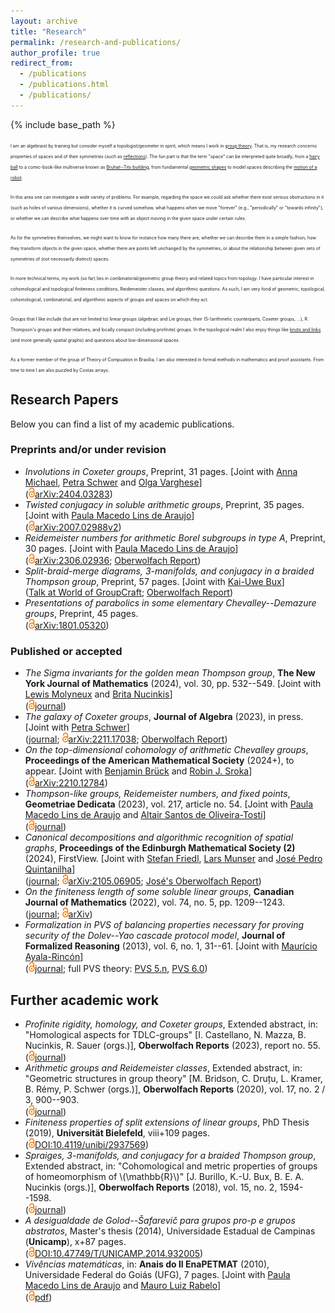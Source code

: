 ```yaml
---
layout: archive
title: "Research"
permalink: /research-and-publications/
author_profile: true
redirect_from:
  - /publications
  - /publications.html
  - /publications/
---
```

{% include base_path %}

<span style="font-size:0.5em;">I am an algebraist by training but consider myself a topologist/geometer in spirit, which means I work in [group theory](https://link.springer.com/book/10.1007/978-1-4757-4034-9#about-this-book). That is, my research concerns properties of spaces and of their symmetries (such as [reflections](https://www.mathsisfun.com/geometry/symmetry-reflection.html)). The fun part is that the term "space" can be interpreted quite broadly, from a [hairy ball](https://www.jstor.org/stable/2320587?origin=crossref&seq=2#metadata_info_tab_contents) to a comic-book-like multiverse known as [Bruhat--Tits building](https://hal.science/file/index/docid/94363/filename/_04a5_Euclidean_buildings_Grenoble_.pdf), from fundamental [geometric shapes](https://mathworld.wolfram.com/PlatonicSolid.html) to model spaces describing the [motion of a robot](https://www.ensta-bretagne.fr/jaulin/paper_cameleon.pdf).</span>

<span style="font-size:0.5em;">In this area one can investigate a wide variety of problems. For example, regarding the space we could ask whether there exist serious obstructions in it (such as holes of various dimensions), whether it is curved somehow, what happens when we move "forever" (e.g., "periodically" or "towards infinity"), or whether we can describe what happens over time with an object moving in the given space under certain rules.</span>

<span style="font-size:0.5em;">As for the symmetries themselves, we might want to know for instance how many there are, whether we can describe them in a simple fashion, how they transform objects in the given space, whether there are points left unchanged by the symmetries, or about the relationship between given sets of symmetries of (not necessarily distinct) spaces.</span>

<span style="font-size:0.5em;">In more technical terms, my work (so far) lies in combinatorial/geometric group theory and related topics from topology. I have particular interest in cohomological and topological finiteness conditions, Reidemeister classes, and algorithmic questions. As such, I am very fond of geometric, topological, cohomological, combinatorial, and algorithmic aspects of groups and spaces on which they act.</span>

<span style="font-size:0.5em;">Groups that I like include (but are not limited to) linear groups (algebraic and Lie groups, their (S-)arithmetic counterparts, Coxeter groups, ...), R. Thompson's groups and their relatives, and locally compact (including profinite) groups. In the topological realm I also enjoy things like [knots and links](https://www.ams.org/publications/journals/notices/201705/rnoti-p461.pdf) (and more generally spatial graphs) and questions about low-dimensional spaces.</span>

<span style="font-size:0.5em;">As a former member of the group of Theory of Compuation in Brasília, I am also interested in formal methods in mathematics and proof assistants. From time to time I am also puzzled by Costas arrays.</span>

## Research Papers

Below you can find a list of my academic publications.

### Preprints and/or under revision

* _Involutions in Coxeter groups_, Preprint, 31 pages. \[Joint with [Anna Michael](https://www.geometry.ovgu.de/home/Members/Anna+Michael.html), [Petra Schwer](https://www.geometry.ovgu.de/schwer-path-16,30.html) and [Olga Varghese](https://sites.google.com/view/olga-varghese)\]  
([<img src="/images/OA-logo.svg" decoding="async" width="10" height="16" class="mw-file-element" srcset="/images/OA-logo.svg 1.5x, /images/OA-logo.svg 2x" data-file-width="640" data-file-height="1000"/>arXiv:2404.03283](https://arxiv.org/abs/2404.03283))
* _Twisted conjugacy in soluble arithmetic groups_, Preprint, 35 pages. \[Joint with [Paula Macedo Lins de Araujo](https://paulalins.com/)\]  
([<img src="/images/OA-logo.svg" decoding="async" width="10" height="16" class="mw-file-element" srcset="/images/OA-logo.svg 1.5x, /images/OA-logo.svg 2x" data-file-width="640" data-file-height="1000"/>arXiv:2007.02988v2](https://arxiv.org/abs/2007.02988))
* _Reidemeister numbers for arithmetic Borel subgroups in type A_, Preprint, 30 pages. \[Joint with [Paula Macedo Lins de Araujo](https://paulalins.com/)\]  
([<img src="/images/OA-logo.svg" decoding="async" width="10" height="16" class="mw-file-element" srcset="/images/OA-logo.svg 1.5x, /images/OA-logo.svg 2x" data-file-width="640" data-file-height="1000"/>arXiv:2306.02936](https://arxiv.org/abs/2306.02936); [Oberwolfach Report](https://doi.org/10.14760/OWR-2020-16))
* _Split-braid-merge diagrams, 3-manifolds, and conjugacy in a braided Thompson group_, Preprint, 57 pages. \[Joint with [Kai-Uwe Bux](https://www.math.uni-bielefeld.de/~bux/)\]  
([Talk at World of GroupCraft](https://www.youtube.com/watch?v=HVCa1khpjhg); [Oberwolfach Report](http://dx.doi.org/10.4171/OWR/2018/26))
* _Presentations of parabolics in some elementary Chevalley--Demazure groups_, Preprint, 45 pages.  
([<img src="/images/OA-logo.svg" decoding="async" width="10" height="16" class="mw-file-element" srcset="/images/OA-logo.svg 1.5x, /images/OA-logo.svg 2x" data-file-width="640" data-file-height="1000"/>arXiv:1801.05320](https://arxiv.org/abs/1801.05320))

### Published or accepted
* _The Sigma invariants for the golden mean Thompson group_, **The New York Journal of Mathematics** (2024), vol. 30, pp. 532--549. \[Joint with [Lewis Molyneux](https://pure.royalholloway.ac.uk/en/persons/lewis-molyneux) and [Brita Nucinkis](https://www.ma.rhul.ac.uk/~uxah002/)\]  
([<img src="/images/OA-logo.svg" decoding="async" width="10" height="16" class="mw-file-element" srcset="/images/OA-logo.svg 1.5x, /images/OA-logo.svg 2x" data-file-width="640" data-file-height="1000"/>journal](https://nyjm.albany.edu/j/2024/30-23.html))
* _The galaxy of Coxeter groups_, **Journal of Algebra** (2023), in press. \[Joint with [Petra Schwer](https://www.geometry.ovgu.de/schwer-path-16,30.html)\]  
([journal](https://doi.org/10.1016/j.jalgebra.2023.12.006); [<img src="/images/OA-logo.svg" decoding="async" width="10" height="16" class="mw-file-element" srcset="/images/OA-logo.svg 1.5x, /images/OA-logo.svg 2x" data-file-width="640" data-file-height="1000"/>arXiv:2211.17038](https://arxiv.org/abs/2211.17038); [Oberwolfach Report](https://doi.org/10.14760/OWR-2023-55))
* _On the top-dimensional cohomology of arithmetic Chevalley groups_, **Proceedings of the American Mathematical Society** (2024+), to appear. \[Joint with [Benjamin Brück](https://www.uni-muenster.de/Logik/Brueck/) and [Robin J. Sroka](https://www.uni-muenster.de/IVV5WS/WebHop/user/r_srok01/index.html)\]  
([<img src="/images/OA-logo.svg" decoding="async" width="10" height="16" class="mw-file-element" srcset="/images/OA-logo.svg 1.5x, /images/OA-logo.svg 2x" data-file-width="640" data-file-height="1000"/>arXiv:2210.12784](https://arxiv.org/abs/2210.12784))
* _Thompson-like groups, Reidemeister numbers, and fixed points_, **Geometriae Dedicata** (2023), vol. 217, article no. 54. \[Joint with [Paula Macedo Lins de Araujo](https://paulalins.com/) and [Altair Santos de Oliveira-Tosti](https://altairsot.github.io/)\]  
([<img src="/images/OA-logo.svg" decoding="async" width="10" height="16" class="mw-file-element" srcset="/images/OA-logo.svg 1.5x, /images/OA-logo.svg 2x" data-file-width="640" data-file-height="1000"/>journal](https://doi.org/10.1007/s10711-023-00790-2))
* _Canonical decompositions and algorithmic recognition of spatial graphs_, **Proceedings of the Edinburgh Mathematical Society (2)** (2024), FirstView. \[Joint with [Stefan Friedl](https://www.uni-regensburg.de/Fakultaeten/nat_Fak_I/friedl/), [Lars Munser](https://homepages.uni-regensburg.de/~mul37549/) and [José Pedro Quintanilha](https://www.mathi.uni-heidelberg.de/~jquintanilha/)\]  
([journal](https://doi.org/10.1017/S0013091524000087); [<img src="/images/OA-logo.svg" decoding="async" width="10" height="16" class="mw-file-element" srcset="/images/OA-logo.svg 1.5x, /images/OA-logo.svg 2x" data-file-width="640" data-file-height="1000"/>arXiv:2105.06905](https://arxiv.org/abs/2105.06905); [José's Oberwolfach Report](https://doi.org/10.14760/OWR-2023-3))
* _On the finiteness length of some soluble linear groups_, **Canadian Journal of Mathematics** (2022), vol. 74, no. 5, pp. 1209--1243.  
([journal](https://doi.org/10.4153/S0008414X21000213); [<img src="/images/OA-logo.svg" decoding="async" width="10" height="16" class="mw-file-element" srcset="/images/OA-logo.svg 1.5x, /images/OA-logo.svg 2x" data-file-width="640" data-file-height="1000"/>arXiv](https://arxiv.org/abs/1901.06704))
* _Formalization in PVS of balancing properties necessary for proving security of the Dolev--Yao cascade protocol model_, **Journal of Formalized Reasoning** (2013), vol. 6, no. 1, 31--61. \[Joint with [Maurício Ayala-Rincón](http://www.mat.unb.br/ayala/)\]  
 ([<img src="/images/OA-logo.svg" decoding="async" width="10" height="16" class="mw-file-element" srcset="/images/OA-logo.svg 1.5x, /images/OA-logo.svg 2x" data-file-width="640" data-file-height="1000"/>journal](http://dx.doi.org/10.6092/issn.1972-5787/3720); full PVS theory: [PVS 5.n](http://www.mat.unb.br/ayala/DY_Full_Theory.tgz), [PVS 6.0](http://www.mat.unb.br/ayala/DY_Full_TheoryPVS6.tgz))

## Further academic work

* _Profinite rigidity, homology, and Coxeter groups_, Extended abstract, in: "Homological aspects for TDLC-groups" \[I. Castellano, N. Mazza, B. Nucinkis, R. Sauer (orgs.)\], **Oberwolfach Reports** (2023), report no. 55. 
([<img src="/images/OA-logo.svg" decoding="async" width="10" height="16" class="mw-file-element" srcset="/images/OA-logo.svg 1.5x, /images/OA-logo.svg 2x" data-file-width="640" data-file-height="1000"/>journal](https://doi.org/10.14760/OWR-2023-55))
* _Arithmetic groups and Reidemeister classes_, Extended abstract, in: "Geometric structures in group theory" [M. Bridson, C. Druțu, L. Kramer, B. Rémy, P. Schwer (orgs.)], **Oberwolfach Reports** (2020), vol. 17, no. 2 / 3, 900--903.  
([<img src="/images/OA-logo.svg" decoding="async" width="10" height="16" class="mw-file-element" srcset="/images/OA-logo.svg 1.5x, /images/OA-logo.svg 2x" data-file-width="640" data-file-height="1000"/>journal](https://doi.org/10.14760/OWR-2020-16))
* _Finiteness properties of split extensions of linear groups_, PhD Thesis (2019), **Universität Bielefeld**, viii+109 pages.  
([<img src="/images/OA-logo.svg" decoding="async" width="10" height="16" class="mw-file-element" srcset="/images/OA-logo.svg 1.5x, /images/OA-logo.svg 2x" data-file-width="640" data-file-height="1000"/>DOI:10.4119/unibi/2937569](https://doi.org/10.4119/unibi/2937569))
* _Spraiges, 3-manifolds, and conjugacy for a braided Thompson group_, Extended abstract, in: "Cohomological and metric properties of groups of homeomorphism of \\(\mathbb{R}\\)" [J. Burillo, K.-U. Bux, B. E. A. Nucinkis (orgs.)], **Oberwolfach Reports** (2018), vol. 15, no. 2, 1594--1598.  
([<img src="/images/OA-logo.svg" decoding="async" width="10" height="16" class="mw-file-element" srcset="/images/OA-logo.svg 1.5x, /images/OA-logo.svg 2x" data-file-width="640" data-file-height="1000"/>journal](http://dx.doi.org/10.4171/OWR/2018/26))
* _A desigualdade de Golod--Šafarevič para grupos pro-p e grupos abstratos_, Master's thesis (2014), Universidade Estadual de Campinas (**Unicamp**), x+87 pages.  
([<img src="/images/OA-logo.svg" decoding="async" width="10" height="16" class="mw-file-element" srcset="/images/OA-logo.svg 1.5x, /images/OA-logo.svg 2x" data-file-width="640" data-file-height="1000"/>DOI:10.47749/T/UNICAMP.2014.932005](https://doi.org/10.47749/T/UNICAMP.2014.932005))
* _Vivências matemáticas_, in: **Anais do II EnaPETMAT** (2010), Universidade Federal do Goiás (UFG), 7 pages. \[Joint with [Paula Macedo Lins de Araujo](https://paulalins.com/) and [Mauro Luiz Rabelo](https://mat.unb.br/index.php/pessoas/docentes/52-mauro-luiz-rabelo)\]  
([<img src="/images/OA-logo.svg" decoding="async" width="10" height="16" class="mw-file-element" srcset="/images/OA-logo.svg 1.5x, /images/OA-logo.svg 2x" data-file-width="640" data-file-height="1000"/>pdf](/files/2oEnaPETMAT_Vivencias_MPY.pdf))